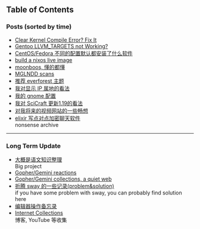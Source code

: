 ## Table of Contents
### Posts (sorted by time)
- [Clear Kernel Compile Error? Fix It](clear_kernel_compile_fix)<br>
- [Gentoo LLVM\_TARGETS not Working?](gentoo_llvm_targets)<br>
- [CentOS/Fedora 不同的配置默认都安装了什么软件](anaconda_kickstarts)<br>
- [build a nixos live image](nixos)<br>
- [moonboos, 懂的都懂](moonboos)<br>
- [MGLNDD scans](weird_mglndd)<br>
- [推荐 everforest 主题](recommend_everforest_theme)<br>
- [我对显示 IP 属地的看法](about_showing_ip)<br>
- [我的 gnome 配置](my_gnome_config)<br>
- [我对 SciCraft 更新1.19的看法](scicraft_update)<br>
- [对我将来的视频网站的一些畅想](plan_for_my_video_site)<br>
- [elixir 写点对点加密聊天软件](p2p_chat)<br>
nonsense archive

---

### Long Term Update
- <font color=red>[大概是语文知识整理](digua-YW)</font><br>
Big project
- [Gopher/Gemini reactions](re.gmi.txt)<br>
- [Gopher/Gemini collections, a quiet web](gopher_collections.gmi.txt)<br>
- [折腾 sway 的一些记录(problem&solution)](wayland)<br>
if you have some problem with sway, you can probably find solution here
- [编辑器操作备忘录](cheatsheet)<br>
- [Internet Collections](internet_collections)<br>
博客, YouTube 等收集
